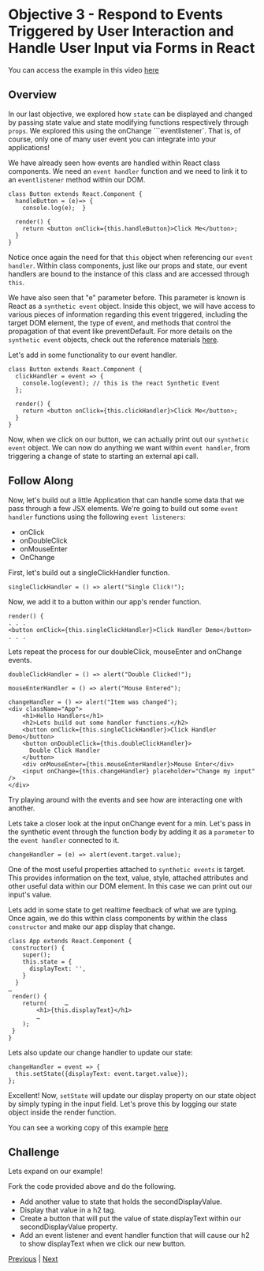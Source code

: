 # Objective 3 - Respond to Events Triggered by User Interaction and Handle User Input via Forms in React

You can access the example in this video [here](https://codesandbox.io/s/k0q2wwyj2o)

##  Overview

In our last objective, we explored how ```state``` can be displayed and changed by passing state value and state modifying functions respectively through ```props```. We explored this using the onChange ```eventlistener`. That is, of course, only one of many user event you can integrate into your applications!

We have already seen how events are handled within React class components. We need an ```event handler``` function and we need to link it to an ```eventlistener``` method within our DOM.

```
class Button extends React.Component {
  handleButton = (e)=> {
    console.log(e);  }

  render() {
    return <button onClick={this.handleButton}>Click Me</button>;
  }
}
```

Notice once again the need for that ```this``` object when referencing our ```event handler```. Within class components, just like our props and state, our event handlers are bound to the instance of this class and are accessed through ```this```.

We have also seen that "e" parameter before. This parameter is known is React as a ```synthetic event``` object. Inside this object, we will have access to various pieces of information regarding this event triggered, including the target DOM element, the type of event, and methods that control the propagation of that event like preventDefault. For more details on the ```synthetic event``` objects, check out the reference materials [here](https://reactjs.org/docs/events.html).

Let's add in some functionality to our event handler.

```
class Button extends React.Component {
  clickHandler = event => {
    console.log(event); // this is the react Synthetic Event
  };

  render() {
    return <button onClick={this.clickHandler}>Click Me</button>;
  }
}
```
Now, when we click on our button, we can actually print out our ```synthetic event``` object. We can now do anything we want within ```event handler```, from triggering a change of state to starting an external api call.

## Follow Along

Now, let's build out a little Application that can handle some data that we pass through a few JSX elements. We're going to build out some ```event handler``` functions using the following ```event listeners```:

-   onClick
-   onDoubleClick
-   onMouseEnter
-   OnChange

First, let's build out a singleClickHandler function.

```
singleClickHandler = () => alert("Single Click!");
```
Now, we add it to a button within our app's render function.

```
render() {
. . .
<button onClick={this.singleClickHandler}>Click Handler Demo</button>
. . .
```

Lets repeat the process for our doubleClick, mouseEnter and onChange events.


```
doubleClickHandler = () => alert("Double Clicked!");

mouseEnterHandler = () => alert("Mouse Entered");

changeHandler = () => alert("Item was changed");
<div className="App">
    <h1>Hello Handlers</h1>
    <h2>Lets build out some handler functions.</h2>
    <button onClick={this.singleClickHandler}>Click Handler Demo</button>
    <button onDoubleClick={this.doubleClickHandler}>
      Double Click Handler
    </button>
    <div onMouseEnter={this.mouseEnterHandler}>Mouse Enter</div>
    <input onChange={this.changeHandler} placeholder="Change my input" />
</div>
```

Try playing around with the events and see how are interacting one with another.

Lets take a closer look at the input onChange event for a min. Let's pass in the synthetic event through the function body by adding it as a ```parameter``` to the ```event handler``` connected to it.

```
changeHandler = (e) => alert(event.target.value);
```

One of the most useful properties attached to ```synthetic events``` is target. This provides information on the text, value, style, attached attributes and other useful data within our DOM element. In this case we can print out our input's value.

Lets add in some state to get realtime feedback of what we are typing. Once again, we do this within class components by within the class ```constructor``` and make our app display that change.

```
class App extends React.Component {
 constructor() {
    super();
    this.state = {
      displayText: '',
    }
  }
…
 render() {
    return(     …
        <h1>{this.displayText}</h1>
        …
    );
 }
}

```

Lets also update our change handler to update our state:

```
changeHandler = event => {
  this.setState({displayText: event.target.value});
};
```

Excellent! Now, ```setState``` will update our display property on our state object by simply typing in the input field. Let's prove this by logging our state object inside the render function.

You can see a working copy of this example [here](https://codesandbox.io/s/rmnj2r1o0p)

## Challenge

Lets expand on our example!

Fork the code provided above and do the following.

-   Add another value to state that holds the secondDisplayValue.
-   Display that value in a h2 tag.
-   Create a button that will put the value of state.displayText within our secondDisplayValue property.
-   Add an event listener and event handler function that will cause our h2 to show displayText when we click our new button.



[Previous](./Object_2.md) | [Next](./Understanding.md)


